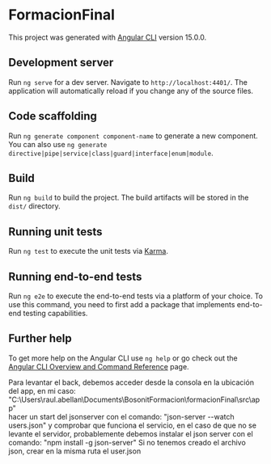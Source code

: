 # FormacionFinal

This project was generated with [Angular CLI](https://github.com/angular/angular-cli) version 15.0.0.

## Development server

Run `ng serve` for a dev server. Navigate to `http://localhost:4401/`. The application will automatically reload if you change any of the source files.

## Code scaffolding

Run `ng generate component component-name` to generate a new component. You can also use `ng generate directive|pipe|service|class|guard|interface|enum|module`.

## Build

Run `ng build` to build the project. The build artifacts will be stored in the `dist/` directory.

## Running unit tests

Run `ng test` to execute the unit tests via [Karma](https://karma-runner.github.io).

## Running end-to-end tests

Run `ng e2e` to execute the end-to-end tests via a platform of your choice. To use this command, you need to first add a package that implements end-to-end testing capabilities.

## Further help

To get more help on the Angular CLI use `ng help` or go check out the [Angular CLI Overview and Command Reference](https://angular.io/cli) page.



Para levantar el back, debemos acceder desde la consola en la ubicación del app, en mi caso:
 "C:\Users\raul.abellan\Documents\BosonitFormacion\formacionFinal\src\app"  
  hacer un start del jsonserver con el comando: "json-server --watch users.json" y comprobar que funciona el servicio, en el caso
  de que no se levante el servidor, probablemente debemos instalar el json server con el comando: "npm install -g json-server"
  Si no tenemos creado el archivo json, crear en la misma ruta el user.json
